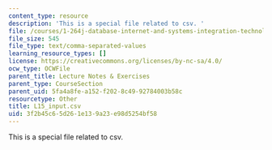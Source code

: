 ```yaml
---
content_type: resource
description: 'This is a special file related to csv. '
file: /courses/1-264j-database-internet-and-systems-integration-technologies-fall-2013/3f2b45c65d261e139a23e98d5254bf58_L15_input.csv
file_size: 545
file_type: text/comma-separated-values
learning_resource_types: []
license: https://creativecommons.org/licenses/by-nc-sa/4.0/
ocw_type: OCWFile
parent_title: Lecture Notes & Exercises
parent_type: CourseSection
parent_uid: 5fa4a8fe-a152-f202-8c49-92784003b58c
resourcetype: Other
title: L15_input.csv
uid: 3f2b45c6-5d26-1e13-9a23-e98d5254bf58
---
```

This is a special file related to csv. 